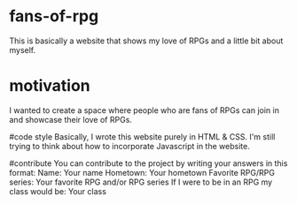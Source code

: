 # fans-of-rpg
This is basically a website that shows my love of RPGs and a little bit about myself.

# motivation
I wanted to create a space where people who are fans of RPGs can join in and showcase their love of RPGs.

#code style
Basically, I wrote this website purely in HTML & CSS. I'm still trying to think about how to incorporate Javascript in the website.

#contribute
You can contribute to the project by writing your answers in this format:
Name: Your name
Hometown: Your hometown
Favorite RPG/RPG series: Your favorite RPG and/or RPG series
If I were to be in an RPG my class would be: Your class
